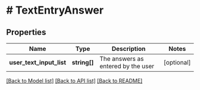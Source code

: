 # # TextEntryAnswer

## Properties

Name | Type | Description | Notes
------------ | ------------- | ------------- | -------------
**user_text_input_list** | **string[]** | The answers as entered by the user | [optional] 

[[Back to Model list]](../../README.md#documentation-for-models) [[Back to API list]](../../README.md#documentation-for-api-endpoints) [[Back to README]](../../README.md)


